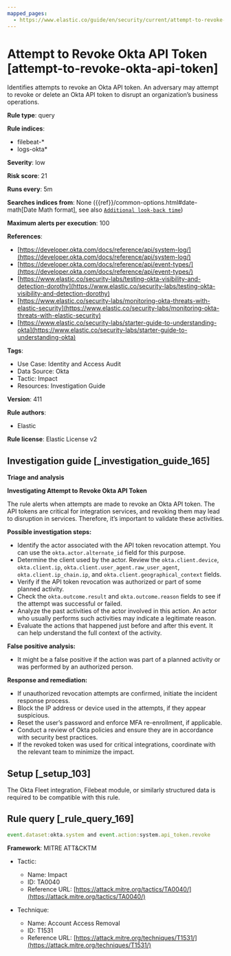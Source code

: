 ```yaml
---
mapped_pages:
  - https://www.elastic.co/guide/en/security/current/attempt-to-revoke-okta-api-token.html
---
```


# Attempt to Revoke Okta API Token [attempt-to-revoke-okta-api-token]

Identifies attempts to revoke an Okta API token. An adversary may attempt to revoke or delete an Okta API token to disrupt an organization’s business operations.

**Rule type**: query

**Rule indices**:

* filebeat-*
* logs-okta*

**Severity**: low

**Risk score**: 21

**Runs every**: 5m

**Searches indices from**: None ({{ref}}/common-options.html#date-math[Date Math format], see also [`Additional look-back time`](docs-content://solutions/security/detect-and-alert/create-detection-rule.md#rule-schedule))

**Maximum alerts per execution**: 100

**References**:

* [https://developer.okta.com/docs/reference/api/system-log/](https://developer.okta.com/docs/reference/api/system-log/)
* [https://developer.okta.com/docs/reference/api/event-types/](https://developer.okta.com/docs/reference/api/event-types/)
* [https://www.elastic.co/security-labs/testing-okta-visibility-and-detection-dorothy](https://www.elastic.co/security-labs/testing-okta-visibility-and-detection-dorothy)
* [https://www.elastic.co/security-labs/monitoring-okta-threats-with-elastic-security](https://www.elastic.co/security-labs/monitoring-okta-threats-with-elastic-security)
* [https://www.elastic.co/security-labs/starter-guide-to-understanding-okta](https://www.elastic.co/security-labs/starter-guide-to-understanding-okta)

**Tags**:

* Use Case: Identity and Access Audit
* Data Source: Okta
* Tactic: Impact
* Resources: Investigation Guide

**Version**: 411

**Rule authors**:

* Elastic

**Rule license**: Elastic License v2

## Investigation guide [_investigation_guide_165]

**Triage and analysis**

**Investigating Attempt to Revoke Okta API Token**

The rule alerts when attempts are made to revoke an Okta API token. The API tokens are critical for integration services, and revoking them may lead to disruption in services. Therefore, it’s important to validate these activities.

**Possible investigation steps:**

* Identify the actor associated with the API token revocation attempt. You can use the `okta.actor.alternate_id` field for this purpose.
* Determine the client used by the actor. Review the `okta.client.device`, `okta.client.ip`, `okta.client.user_agent.raw_user_agent`, `okta.client.ip_chain.ip`, and `okta.client.geographical_context` fields.
* Verify if the API token revocation was authorized or part of some planned activity.
* Check the `okta.outcome.result` and `okta.outcome.reason` fields to see if the attempt was successful or failed.
* Analyze the past activities of the actor involved in this action. An actor who usually performs such activities may indicate a legitimate reason.
* Evaluate the actions that happened just before and after this event. It can help understand the full context of the activity.

**False positive analysis:**

* It might be a false positive if the action was part of a planned activity or was performed by an authorized person.

**Response and remediation:**

* If unauthorized revocation attempts are confirmed, initiate the incident response process.
* Block the IP address or device used in the attempts, if they appear suspicious.
* Reset the user’s password and enforce MFA re-enrollment, if applicable.
* Conduct a review of Okta policies and ensure they are in accordance with security best practices.
* If the revoked token was used for critical integrations, coordinate with the relevant team to minimize the impact.


## Setup [_setup_103]

The Okta Fleet integration, Filebeat module, or similarly structured data is required to be compatible with this rule.


## Rule query [_rule_query_169]

```js
event.dataset:okta.system and event.action:system.api_token.revoke
```

**Framework**: MITRE ATT&CKTM

* Tactic:

    * Name: Impact
    * ID: TA0040
    * Reference URL: [https://attack.mitre.org/tactics/TA0040/](https://attack.mitre.org/tactics/TA0040/)

* Technique:

    * Name: Account Access Removal
    * ID: T1531
    * Reference URL: [https://attack.mitre.org/techniques/T1531/](https://attack.mitre.org/techniques/T1531/)



